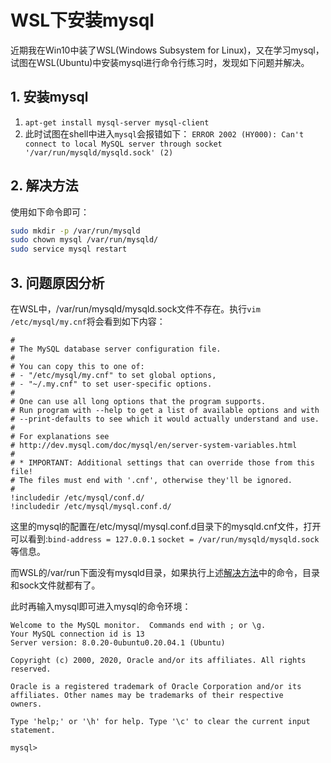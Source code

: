 # WSL下安装mysql

近期我在Win10中装了WSL(Windows Subsystem for Linux)，又在学习mysql，试图在WSL(Ubuntu)中安装mysql进行命令行练习时，发现如下问题并解决。

## 1. 安装mysql

1. `apt-get install mysql-server mysql-client`
2. 此时试图在shell中进入`mysql`会报错如下：
   `ERROR 2002 (HY000): Can't connect to local MySQL server through socket '/var/run/mysqld/mysqld.sock' (2)`

## 2. 解决方法

使用如下命令即可：



```sh
sudo mkdir -p /var/run/mysqld
sudo chown mysql /var/run/mysqld/
sudo service mysql restart
```

## 3. 问题原因分析

在WSL中，/var/run/mysqld/mysqld.sock文件不存在。执行`vim /etc/mysql/my.cnf`将会看到如下内容：



```shell
#
# The MySQL database server configuration file.
#
# You can copy this to one of:
# - "/etc/mysql/my.cnf" to set global options,
# - "~/.my.cnf" to set user-specific options.
#
# One can use all long options that the program supports.
# Run program with --help to get a list of available options and with
# --print-defaults to see which it would actually understand and use.
#
# For explanations see
# http://dev.mysql.com/doc/mysql/en/server-system-variables.html
#
# * IMPORTANT: Additional settings that can override those from this file!
# The files must end with '.cnf', otherwise they'll be ignored.
#
!includedir /etc/mysql/conf.d/
!includedir /etc/mysql/mysql.conf.d/
```

这里的mysql的配置在/etc/mysql/mysql.conf.d目录下的mysqld.cnf文件，打开可以看到:`bind-address = 127.0.0.1` `socket = /var/run/mysqld/mysqld.sock` 等信息。

而WSL的/var/run下面没有mysqld目录，如果执行上述[解决方法](https://www.cnblogs.com/chua-n/p/13503155.html#解决方法)中的命令，目录和sock文件就都有了。

此时再输入mysql即可进入mysql的命令环境：



```mysql
Welcome to the MySQL monitor.  Commands end with ; or \g.
Your MySQL connection id is 13
Server version: 8.0.20-0ubuntu0.20.04.1 (Ubuntu)

Copyright (c) 2000, 2020, Oracle and/or its affiliates. All rights reserved.

Oracle is a registered trademark of Oracle Corporation and/or its
affiliates. Other names may be trademarks of their respective
owners.

Type 'help;' or '\h' for help. Type '\c' to clear the current input statement.

mysql>
```